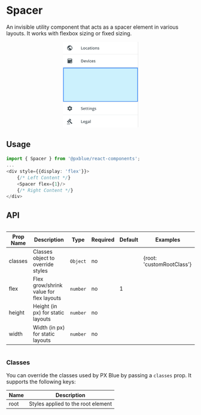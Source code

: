 # Spacer
An invisible utility component that acts as a spacer element in various layouts. It works with flexbox sizing or fixed sizing.

<div style="width: 100%; text-align:center">
    <img width="40%" alt="Spacer used in Drawer Body" src="./images/spacer.png"><br/>
</div>


## Usage
```typescript
import { Spacer } from '@pxblue/react-components';
...
<div style={{display: 'flex'}}>
    {/* Left Content */}
    <Spacer flex={1}/>
    {/* Right Content */}
</div>
```

## API

<div style="overflow: auto;">

| Prop Name | Description                             | Type     | Required | Default | Examples                  |
|-----------|-----------------------------------------|----------|----------|---------|---------------------------|
| classes   | Classes object to override styles       | `Object` | no       |         | {root: 'customRootClass'} |
| flex      | Flex grow/shrink value for flex layouts | `number` | no       | 1       |                           |
| height    | Height (in px) for static layouts       | `number` | no       |         |                           |
| width     | Width (in px) for static layouts        | `number` | no       |         |                           |

</div>

### Classes
You can override the classes used by PX Blue by passing a `classes` prop. It supports the following keys:

| Name | Description                        |
|------|------------------------------------|
| root | Styles applied to the root element |
